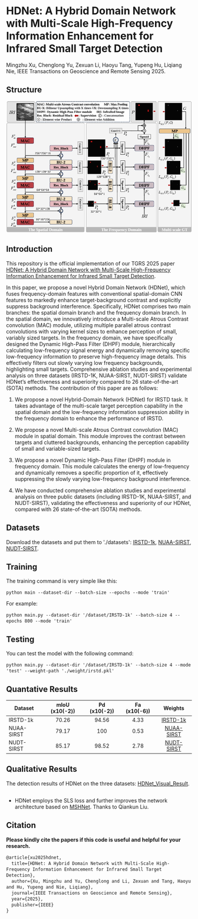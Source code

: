 # HDNet: A Hybrid Domain Network with Multi-Scale High-Frequency Information Enhancement for Infrared Small Target Detection

Mingzhu Xu, Chenglong Yu, Zexuan Li, Haoyu Tang, Yupeng Hu, Liqiang Nie, IEEE Transactions on Geoscience and Remote Sensing 2025.

## Structure
![](Fig/Structure.png)

## Introduction
This repository is the official implementation of our TGRS 2025 paper [HDNet: A Hybrid Domain Network with Multi-Scale High-Frequency Information Enhancement for Infrared Small Target Detection](https://ieeexplore.ieee.org/document/11017756).

In this paper, we propose a novel Hybrid Domain Network (HDNet), which fuses frequency-domain features with conventional spatial-domain CNN features to markedly enhance target-background contrast and explicitly suppress background interference. Specifically, HDNet comprises two main branches: the spatial domain branch and the frequency domain branch. In the spatial domain, we innovatively introduce a Multi-scale Atrous Contrast convolution (MAC) module, utilizing multiple parallel atrous contrast convolutions with varying kernel sizes to enhance perception of small, variably sized targets. In the frequency domain, we have specifically designed the Dynamic High-Pass Filter (DHPF) module, hierarchically calculating low-frequency signal energy and dynamically removing specific low-frequency information to preserve high-frequency image details. This effectively filters out slowly varying low frequency backgrounds, highlighting small targets. Comprehensive ablation studies and experimental analysis on three datasets (IRSTD-1K, NUAA-SIRST, NUDT-SIRST) validate HDNet’s effectiveness and superiority compared to 26 state-of-the-art (SOTA) methods. The contribution of this paper are as follows:

1. We propose a novel Hybrid-Domain Network (HDNet) for IRSTD task. It takes advantage of the multi-scale target perception capability in the spatial domain and the low-frequency information suppression ability in the frequency domain to enhance the performance of IRSTD.
   
2. We propose a novel Multi-scale Atrous Contrast convolution (MAC) module in spatial domain. This module improves the contrast between targets and cluttered backgrounds, enhancing the perception capability of small and variable-sized targets.
   
3. We propose a novel Dynamic High-Pass Filter (DHPF) module in frequency domain. This module calculates the energy of low-frequency and dynamically removes a specific proportion of it, effectively suppressing the slowly varying low-frequency background interference.

4. We have conducted comprehensive ablation studies and experimental analysis on three public datasets (including IRSTD-1K, NUAA-SIRST, and NUDT-SIRST), validating the effectiveness and superiority of our HDNet, compared with 26 state-of-the-art (SOTA) methods.

## Datasets
Download the datasets and put them to './datasets': [IRSTD-1k](https://github.com/RuiZhang97/ISNet), [NUAA-SIRST](https://github.com/YimianDai/sirst), [NUDT-SIRST](https://github.com/YeRen123455/Infrared-Small-Target-Detection).

## Training
The training command is very simple like this:
```
python main --dataset-dir --batch-size --epochs --mode 'train'
```

For example:
```
python main.py --dataset-dir '/dataset/IRSTD-1k' --batch-size 4 --epochs 800 --mode 'train'
```

## Testing
You can test the model with the following command:
```
python main.py --dataset-dir '/dataset/IRSTD-1k' --batch-size 4 --mode 'test' --weight-path './weight/irstd.pkl'
```

## Quantative Results
| Dataset    | mIoU (x10(-2)) | Pd (x10(-2)) | Fa (x10(-6)) |                                               Weights                                               |
| ---------- | :------------: | :----------: | :----------: | :-------------------------------------------------------------------------------------------------: |
| IRSTD-1k   |     70.26      |    94.56     |     4.33     |  [IRSTD-1k](https://drive.google.com/file/d/1WjKkkfIRlI7aNlu4xTglmVxwtDqlu4Gu/view?usp=drive_link)  |
| NUAA-SIRST |     79.17      |     100      |     0.53     | [NUAA-SIRST](https://drive.google.com/file/d/1GoCaiAEodUop5EPyDWu5LEfJ71D1kOz2/view?usp=drive_link) |
| NUDT-SIRST |     85.17      |    98.52     |     2.78     | [NUDT-SIRST](https://drive.google.com/file/d/1we0dE2L47z509-EW4_Bj4Y828oPSkNAe/view?usp=drive_link) |

## Qualitative Results
The detection results of HDNet on the three datasets: [HDNet_Visual_Result](https://drive.google.com/drive/folders/1RfoxhoHpjfbRMZHBOvISrJSB5lpoz40t?usp=drive_link). 

##
* HDNet employs the SLS loss and further improves the network architecture based on [MSHNet](https://github.com/Lliu666/MSHNet). Thanks to Qiankun Liu.

## Citation
**Please kindly cite the papers if this code is useful and helpful for your research.**

    @article{xu2025hdnet,
      title={HDNet: A Hybrid Domain Network with Multi-Scale High-Frequency Information Enhancement for Infrared Small Target Detection},
      author={Xu, Mingzhu and Yu, Chenglong and Li, Zexuan and Tang, Haoyu and Hu, Yupeng and Nie, Liqiang},
      journal={IEEE Transactions on Geoscience and Remote Sensing},
      year={2025},
      publisher={IEEE}
    }
